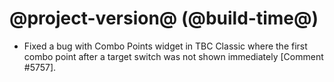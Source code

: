 # @project-version@ (@build-time@)

* Fixed a bug with Combo Points widget in TBC Classic where the first combo point after a target switch was not shown immediately [Comment #5757].